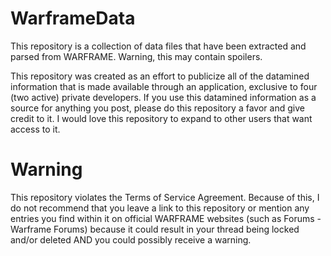 # WarframeData
This repository is a collection of data files that have been extracted and parsed from WARFRAME. Warning, this may contain spoilers.

This repository was created as an effort to publicize all of the datamined information that is made available through an application, exclusive to four (two active) private developers. If you use this datamined information as a source for anything you post, please do this repository a favor and give credit to it. I would love this repository to expand to other users that want access to it.

# Warning
This repository violates the Terms of Service Agreement. Because of this, I do not recommend that you leave a link to this repository
or mention any entries you find within it on official WARFRAME websites (such as Forums - Warframe Forums) because it could result
in your thread being locked and/or deleted AND you could possibly receive a warning.
